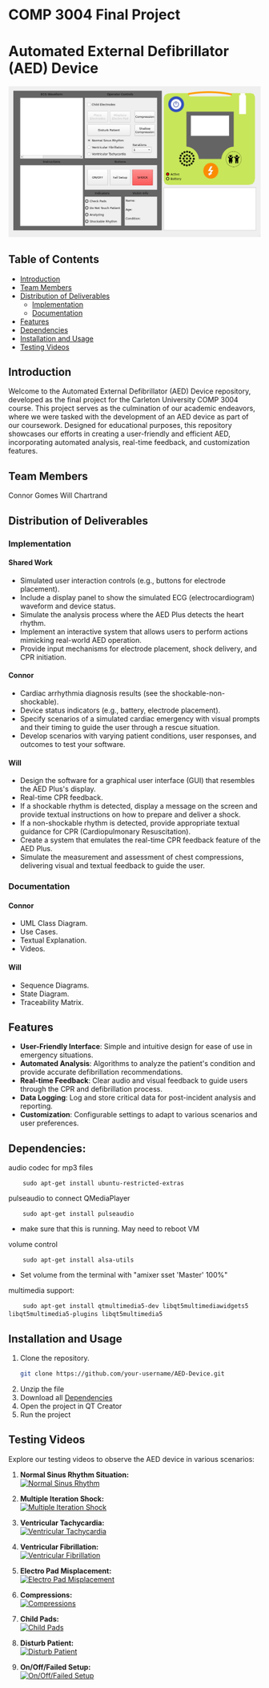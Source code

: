 ﻿# COMP 3004 Final Project

# Automated External Defibrillator (AED) Device

![AED Device](Documentation/AED.png)

## Table of Contents

- [Introduction](#introduction)
- [Team Members](#team-members)
- [Distribution of Deliverables](#distribution-of-deliverables)
  - [Implementation](#implementation)
  - [Documentation](#documentation)
- [Features](#features)
- [Dependencies](#dependencies)
- [Installation and Usage](#installation-and-usage)
- [Testing Videos](#testing-videos)

## Introduction

Welcome to the Automated External Defibrillator (AED) Device repository, developed as the final project for the Carleton University COMP 3004 course. This project serves as the culmination of our academic endeavors, where we were tasked with the development of an AED device as part of our coursework. Designed for educational purposes, this repository showcases our efforts in creating a user-friendly and efficient AED, incorporating automated analysis, real-time feedback, and customization features.

## Team Members

Connor Gomes
Will Chartrand

## Distribution of Deliverables

### Implementation

#### Shared Work
- Simulated user interaction controls (e.g., buttons for electrode placement).
- Include a display panel to show the simulated ECG (electrocardiogram) waveform and device status.
- Simulate the analysis process where the AED Plus detects the heart rhythm.
- Implement an interactive system that allows users to perform actions mimicking real-world AED operation.
- Provide input mechanisms for electrode placement, shock delivery, and CPR initiation.

#### Connor
- Cardiac arrhythmia diagnosis results (see the shockable-non-shockable).
- Device status indicators (e.g., battery, electrode placement).
- Specify scenarios of a simulated cardiac emergency with visual prompts and their timing to guide the user through a rescue situation.
- Develop scenarios with varying patient conditions, user responses, and outcomes to test your software.

#### Will
- Design the software for a graphical user interface (GUI) that resembles the AED Plus's display.
- Real-time CPR feedback.
- If a shockable rhythm is detected, display a message on the screen and provide textual instructions on how to prepare and deliver a shock.
- If a non-shockable rhythm is detected, provide appropriate textual guidance for CPR (Cardiopulmonary Resuscitation).
- Create a system that emulates the real-time CPR feedback feature of the AED Plus.
- Simulate the measurement and assessment of chest compressions, delivering visual and textual feedback to guide the user.

### Documentation

#### Connor
- UML Class Diagram.
- Use Cases.
- Textual Explanation.
- Videos.

#### Will
- Sequence Diagrams.
- State Diagram.
- Traceability Matrix.


## Features

- **User-Friendly Interface**: Simple and intuitive design for ease of use in emergency situations.
- **Automated Analysis**: Algorithms to analyze the patient's condition and provide accurate defibrillation recommendations.
- **Real-time Feedback**: Clear audio and visual feedback to guide users through the CPR and defibrillation process.
- **Data Logging**: Log and store critical data for post-incident analysis and reporting.
- **Customization**: Configurable settings to adapt to various scenarios and user preferences.

## Dependencies:

audio codec for mp3 files

        sudo apt-get install ubuntu-restricted-extras

pulseaudio to connect QMediaPlayer

        sudo apt-get install pulseaudio

- make sure that this is running. May need to reboot VM

volume control

        sudo apt-get install alsa-utils

- Set volume from the terminal with "amixer sset 'Master' 100%"


multimedia support:

        sudo apt-get install qtmultimedia5-dev libqt5multimediawidgets5 libqt5multimedia5-plugins libqt5multimedia5

## Installation and Usage

1. Clone the repository.
   ```bash
   git clone https://github.com/your-username/AED-Device.git
   ```
2. Unzip the file
3. Download all [Dependencies](#dependencies)
4. Open the project in QT Creator
5. Run the project

## Testing Videos

Explore our testing videos to observe the AED device in various scenarios:

1. **Normal Sinus Rhythm Situation:** <br>
   [![Normal Sinus Rhythm](https://img.youtube.com/vi/eY60vmv3HHE/0.jpg)](https://youtu.be/eY60vmv3HHE)

2. **Multiple Iteration Shock:** <br>
   [![Multiple Iteration Shock](https://img.youtube.com/vi/GQFw9w6Xq3s/0.jpg)](https://youtu.be/GQFw9w6Xq3s)

3. **Ventricular Tachycardia:** <br>
   [![Ventricular Tachycardia](https://img.youtube.com/vi/_QIoJ-EoVts/0.jpg)](https://youtu.be/_QIoJ-EoVts)

4. **Ventricular Fibrillation:** <br>
   [![Ventricular Fibrillation](https://img.youtube.com/vi/_CYXNq2JeBI/0.jpg)](https://youtu.be/_CYXNq2JeBI)

5. **Electro Pad Misplacement:** <br>
   [![Electro Pad Misplacement](https://img.youtube.com/vi/vWiX5KCGt-M/0.jpg)](https://youtu.be/vWiX5KCGt-M)

6. **Compressions:** <br>
   [![Compressions](https://img.youtube.com/vi/5Cq4QjJUxbI/0.jpg)](https://youtu.be/5Cq4QjJUxbI)

7. **Child Pads:** <br>
   [![Child Pads](https://img.youtube.com/vi/oTlzZroOPsw/0.jpg)](https://youtu.be/oTlzZroOPsw)

8. **Disturb Patient:** <br>
   [![Disturb Patient](https://img.youtube.com/vi/sDjFFqJ2KaQ/0.jpg)](https://youtu.be/sDjFFqJ2KaQ)
   
9. **On/Off/Failed Setup:** <br>
   [![On/Off/Failed Setup](https://img.youtube.com/vi/tTE2ng15ZUY/0.jpg)](https://youtu.be/tTE2ng15ZUY)
